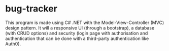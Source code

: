 # bug-tracker
This program is made using C# .NET with the Model-View-Controller (MVC) design pattern. It will a responsive UI (through a bootstrap), a database (with CRUD options) and security (login page with authorisation and authentication that can be done with a third-party authentication like Auth0). 
